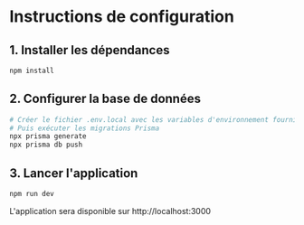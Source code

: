# Instructions de configuration

## 1. Installer les dépendances
```bash
npm install
```

## 2. Configurer la base de données
```bash
# Créer le fichier .env.local avec les variables d'environnement fournies
# Puis exécuter les migrations Prisma
npx prisma generate
npx prisma db push
```

## 3. Lancer l'application
```bash
npm run dev
```

L'application sera disponible sur http://localhost:3000
